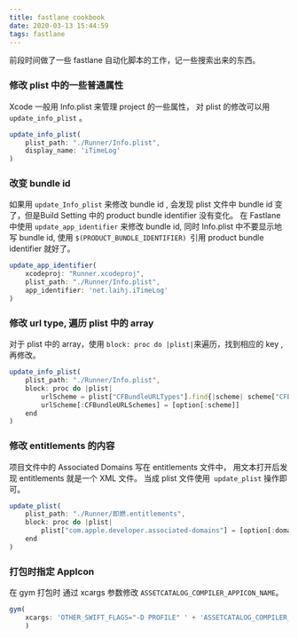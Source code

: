 ```yaml
---
title: fastlane cookbook
date: 2020-03-13 15:44:59
tags: fastlane
---
```

前段时间做了一些 fastlane 自动化脚本的工作，记一些搜索出来的东西。

### 修改 plist 中的一些普通属性
Xcode 一般用 Info.plist 来管理 project 的一些属性， 对 plist 的修改可以用 `update_info_plist` 。
```js
update_info_plist(
	plist_path: "./Runner/Info.plist",
	display_name: 'iTimeLog'
)
```

### 改变 bundle id
如果用 `update_Info_plist` 来修改 bundle id , 会发现 plist 文件中 bundle id 变了，但是Build Setting 中的 product bundle identifier 没有变化。 在 Fastlane 中使用   `update_app_identifier` 来修改 bundle id, 同时 Info.plist 中不要显示地写 bundle id, 使用 `$(PRODUCT_BUNDLE_IDENTIFIER) `引用 product bundle identifier 就好了。
```js
update_app_identifier(
	xcodeproj: "Runner.xcodeproj",
	plist_path: "./Runner/Info.plist",
	app_identifier: 'net.laihj.iTimeLog'
)
```

### 修改 url type, 遍历 plist 中的 array
对于 plist 中的 array，使用 `block: proc do |plist|`来遍历，找到相应的 key , 再修改。

```js
update_info_plist( 
	plist_path: "./Runner/Info.plist",
	block: proc do |plist|
		urlScheme = plist["CFBundleURLTypes"].find{|scheme| scheme["CFBundleURLName"] == "iTimeLog"}
		urlScheme[:CFBundleURLSchemes] = [option[:scheme]]
	end
)
```
### 修改 entitlements 的内容
项目文件中的 Associated Domains 写在 entitlements 文件中， 用文本打开后发现 entitlements 就是一个 XML 文件。 当成 plist 文件使用` update_plist`  操作即可。
```js
update_plist( 
	plist_path: "./Runner/即燃.entitlements",
	block: proc do |plist|
		plist["com.apple.developer.associated-domains"] = [option[:domain]]
	end
)
```

### 打包时指定 AppIcon
在 gym 打包时 通过 xcargs 参数修改 `ASSETCATALOG_COMPILER_APPICON_NAME`。

```js
gym(
	xcargs: 'OTHER_SWIFT_FLAGS="-D PROFILE" ' + 'ASSETCATALOG_COMPILER_APPICON_NAME='+appicon,
	)
```
